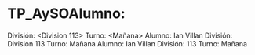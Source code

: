 # TP_AySOAlumno: <Ian Villan>
División: <Division 113>
Turno: <Mañana>
Alumno: Ian Villan
División: Division 113
Turno: Mañana
Alumno: Ian Villan
División: 113
Turno: Mañana
